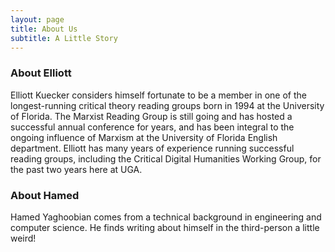 ```yaml
---
layout: page
title: About Us
subtitle: A Little Story
---
```


### About Elliott

Elliott Kuecker considers himself fortunate to be a member in one of the longest-running critical theory reading groups born in 1994 at the University of Florida. The Marxist Reading Group is still going and has hosted a successful annual conference for years, and has been integral to the ongoing influence of Marxism at the University of Florida English department. Elliott has many years of experience running successful reading groups, including the Critical Digital Humanities Working Group, for the past two years here at UGA.
### About Hamed
Hamed Yaghoobian comes from a technical background in engineering and computer science. He finds writing about himself in the third-person a little weird!


